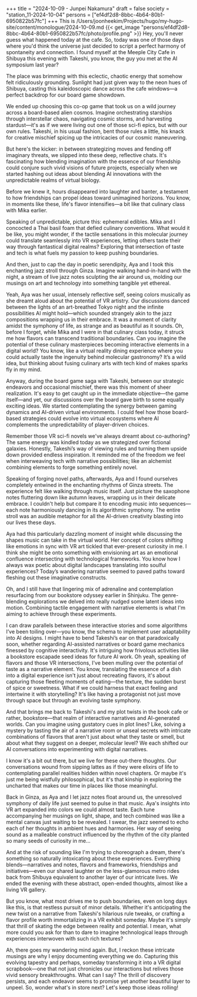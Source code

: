 +++
title = "2024-10-09 - Junpei Nakamura"
draft = false
society = "station_11-2024-10-04"
persons = ["ef4df2d8-8bbc-4b64-80b1-6950822b57fc"]
+++
This is /Users/joonheekim/Projects/hugo/my-hugo-site/content/monologue/2024-10-09.md
{{< get_image "persons/ef4df2d8-8bbc-4b64-80b1-6950822b57fc/photo/profile.png" >}}
Hey, you'll never guess what happened today at the cafe.
So, today was one of those days where you'd think the universe just decided to script a perfect harmony of spontaneity and connection. I found myself at the Meeple City Cafe in Shibuya this evening with Takeshi, you know, the guy you met at the AI symposium last year?

The place was brimming with this eclectic, chaotic energy that somehow felt ridiculously grounding. Sunlight had just given way to the neon hues of Shibuya, casting this kaleidoscopic dance across the cafe windows—a perfect backdrop for our board game showdown.

We ended up choosing this co-op game that took us on a wild journey across a board-based alien cosmos. Imagine orchestrating starships through interstellar chaos, navigating cosmic storms, and harvesting stardust—it's as if we were living out one of those sci-fi epics, but with our own rules. Takeshi, in his usual fashion, bent those rules a little, his knack for creative mischief spicing up the intricacies of our cosmic maneuvering.

But here's the kicker: in between strategizing moves and fending off imaginary threats, we slipped into these deep, reflective chats. It's fascinating how blending imagination with the essence of our friendship could conjure such vivid visions of future projects, especially when we started hashing out ideas about blending AI innovations with the unpredictable realms of virtual biology.

Before we knew it, hours disappeared into laughter and banter, a testament to how friendships can propel ideas toward unimagined horizons. You know, in moments like these, life's flavor intensifies—a bit like that culinary class with Mika earlier.

Speaking of unpredictable, picture this: ephemeral edibles. Mika and I concocted a Thai basil foam that defied culinary conventions. What would it be like, you might wonder, if the tactile sensations in this molecular journey could translate seamlessly into VR experiences, letting others taste their way through fantastical digital realms? Exploring that intersection of taste and tech is what fuels my passion to keep pushing boundaries.

And then, just to cap the day in poetic serendipity, Aya and I took this enchanting jazz stroll through Ginza. Imagine walking hand-in-hand with the night, a stream of live jazz notes sculpting the air around us, molding our musings on art and technology into something tangible yet ethereal.

Yeah, Aya was her usual, intensely reflective self, seeing colors musically as she dreamt aloud about the potential of VR artistry. Our discussions danced between the lights of an art-breathed Tokyo night and the infinite possibilities AI might hold—which sounded strangely akin to the jazz compositions wrapping us in their embrace. It was a moment of clarity amidst the symphony of life, as strange and as beautiful as it sounds.
Oh, before I forget, while Mika and I were in that culinary class today, it struck me how flavors can transcend traditional boundaries. Can you imagine the potential of these culinary masterpieces becoming interactive elements in a digital world? You know, like a virtual reality dining experience where you could actually taste the ingenuity behind molecular gastronomy? It’s a wild idea, but thinking about fusing culinary arts with tech kind of makes sparks fly in my mind.

Anyway, during the board game saga with Takeshi, between our strategic endeavors and occasional mischief, there was this moment of sheer realization. It's easy to get caught up in the immediate objective—the game itself—and yet, our discussions over the board gave birth to some equally exciting ideas. We started contemplating the synergy between gaming dynamics and AI-driven virtual environments. I could feel how those board-based strategies could evolve into virtual ecosystems where AI complements the unpredictability of player-driven choices. 

Remember those VR sci-fi novels we've always dreamt about co-authoring? The same energy was kindled today as we strategized over fictional galaxies. Honestly, Takeshi’s way of viewing rules and turning them upside down provided endless inspiration. It reminded me of the freedom we feel when interweaving tech with narrative possibilities; like an alchemist combining elements to forge something entirely novel.

Speaking of forging novel paths, afterwards, Aya and I found ourselves completely entwined in the enchanting rhythms of Ginza streets. The experience felt like walking through music itself. Just picture the saxophone notes fluttering down like autumn leaves, wrapping us in their delicate embrace. I couldn't help but compare it to encoding music into sequences—each note harmoniously dancing in its algorithmic symphony. The entire stroll was an audible metaphor for all the AI-driven creativity blasting into our lives these days.

Aya had this particularly dazzling moment of insight while discussing the shapes music can take in the virtual world. Her concept of colors shifting like emotions in sync with VR art tickled that ever-present curiosity in me. I think she might be onto something with envisioning art as an emotional confluence intersecting with technological frameworks. You know how I always wax poetic about digital landscapes translating into soulful experiences? Today’s wandering narrative seemed to paved paths toward fleshing out these imaginative constructs.

Oh, and I still have that lingering mix of adrenaline and contemplation resurfacing from our bookstore odyssey earlier in Shinjuku. The genre-blending explorations we delved into really nudged some latent ideas into motion. Combining tactile engagement with narrative elements is what I'm aiming to achieve through these experiments.

I can draw parallels between these interactive stories and some algorithms I’ve been toiling over—you know, the schema to implement user adaptability into AI designs. I might have to bend Takeshi’s ear on that paradoxically soon, whether regarding AI-assisted narratives or board game mechanics finessed by cognitive interactivity. It's intriguing how frivolous activities like a bookstore escapade seed ideas for future AI work.
 Oh yeah, speaking of flavors and those VR intersections, I've been mulling over the potential of taste as a narrative element. You know, translating the essence of a dish into a digital experience isn't just about recreating flavors, it's about capturing those fleeting moments of eating—the texture, the sudden burst of spice or sweetness. What if we could harness that exact feeling and intertwine it with storytelling? It's like having a protagonist not just move through space but through an evolving taste symphony.

And that brings me back to Takeshi's and my plot twists in the book cafe or rather, bookstore—that realm of interactive narratives and AI-generated worlds. Can you imagine using gustatory cues in plot lines? Like, solving a mystery by tasting the air of a narrative room or unseal secrets with intricate combinations of flavors that aren't just about what they taste or smell, but about what they suggest on a deeper, molecular level? We each shifted our AI conversations into experimenting with digital narratives.

I know it's a bit out there, but we live for these out-there thoughts. Our conversations wound from sipping lattes as if they were elixirs of life to contemplating parallel realities hidden within novel chapters. Or maybe it's just me being wistfully philosophical, but it's that kinship in exploring the uncharted that makes our time in places like those meaningful.

Back in Ginza, as Aya and I let jazz notes float around us, the unresolved symphony of daily life just seemed to pulse in that music. Aya's insights into VR art expanded into colors we could almost taste. Each tune accompanying her musings on light, shape, and tech combined was like a mental canvas just waiting to be revealed. I swear, the jazz seemed to echo each of her thoughts in ambient hues and harmonies. Her way of seeing sound as a malleable construct influenced by the rhythm of the city planted so many seeds of curiosity in me... 

And at the risk of sounding like I'm trying to choreograph a dream, there's something so naturally intoxicating about these experiences. Everything blends—narratives and notes, flavors and frameworks, friendships and initiatives—even our shared laughter on the less-glamorous metro rides back from Shibuya equivalent to another layer of our intricate lives. We ended the evening with these abstract, open-ended thoughts, almost like a living VR gallery.

But you know, what most drives me to push boundaries, even on long days like this, is that restless pursuit of minor details. Whether it's anticipating the new twist on a narrative from Takeshi's hilarious rule tweaks, or crafting a flavor profile worth immortalizing in a VR exhibit someday. Maybe it's simply that thrill of skating the edge between reality and potential. I mean, what more could you ask for than to dare to imagine technological leaps through experiences interwoven with such rich textures? 

Ah, there goes my wandering mind again. But, I reckon these intricate musings are why I enjoy documenting everything we do. Capturing this evolving tapestry and perhaps, someday transforming it into a VR digital scrapbook—one that not just chronicles our interactions but relives those vivid sensory breakthroughs. What can I say? The thrill of discovery persists, and each endeavor seems to promise yet another beautiful layer to unpeel.
So, wonder what's in store next? Let's keep those ideas rolling!
